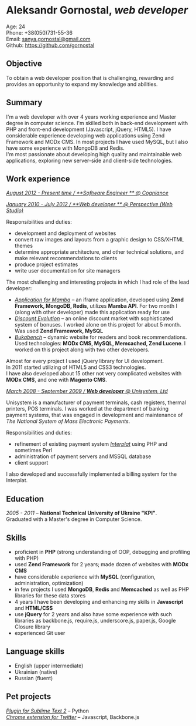 # Aleksandr Gornostal, _web developer_

Age: 24  
Phone: +38(050)731-55-36  
Email: <sanya.gornostal@gmail.com>  
Github: <https://github.com/gornostal>

## Objective

To obtain a web developer position that is challenging, rewarding and provides an opportunity to expand my knowledge and abilities.

## Summary

I'm a web developer with over 4 years working experience and Master degree in computer science.
I'm skilled both in back-end development with PHP and front-end development (Javascript, jQuery, HTML5).
I have considerable experience developing web applications using Zend Framework and MODx CMS.
In most projects I have used MySQL, but I also have some experience with MongoDB and Redis.  
I'm most passionate about developing high quality and maintainable web applications, exploring new server-side and client-side technologies.  


## Work experience


<u>_August 2012 - Present time / **Software Engineer ** @ [Cogniance](http://cogniance.com)_</u>  



<u>_January 2010 - July 2012 / **Web developer ** @ [Perspective (Web Studio)](http://perspective.net.ua)_</u>  

Responsibilities and duties:

* development and deployment of websites
* convert raw images and layouts from a graphic design to CSS/XHTML themes
* determine appropriate architecture, and other technical solutions, and make relevant recommendations to clients
* produce project estimates
* write user documentation for site managers

The most challenging and interesting projects in which I had role of the lead developer:

* _[Application for Mamba](http://mamba.ru/app_platform/?action=view&app_id=288)_ – an iframe application, developed using
    **Zend Framework, MongoDB, Redis**, utilizes **Mamba API**.
    For two month I (along with other developer) made this application ready for use
* _[Discount Evolution](http://discount-on-lines.com)_ – an online discount market with sophisticated system of bonuses. 
    I worked alone on this project for about 5 month. Was used **Zend Framework, MySQL**
* _[Bukabench](http://bukabench.com)_ – dynamic website for readers and book recommendations.
    Used technologies: **MODx CMS, MySQL, Memcached, Zend Lucene**. I worked on this project along with two other developers.

Almost for every project I used jQuery library for UI development.  
In 2011 started utilizing of HTML5 and CSS3 technologies.  
I have also developed about 15 other not very complicated websites with **MODx CMS**, and one with **Magento CMS**.

<u>_March 2008 - September 2009 / **Web developer** @ [Unisystem, Ltd](http://unisystem.ua/en.html)_</u>

Unisystem is a manufacturer of payment terminals, cash registers, thermal printers, POS terminals.
I was worked at the department of banking payment systems, that was engaged in development and maintenance of _The National System of Mass Electronic Payments_.  

Responsibilities and duties:

* refinement of existing payment system _[Interplat](http://interplat.ua/)_ using PHP and sometimes Perl
* administration of payment servers and MSSQL database
* client support

I also developed and successfully implemented a billing system for the Interplat.


## Education

_2005 - 2011_ – **National Technical University of Ukraine "KPI"**.  
Graduated with a Master's degree in Computer Science.

## Skills

* proficient in **PHP** (strong understanding of OOP, debugging and profiling with PHP)
* used **Zend Framework** for 2 years; made dozen of websites with **MODx CMS**
* have considerable experience with **MySQL** (configuration, administration, optimization)
* in few projects I used **MongoDB**, **Redis** and **Memcached** as well as PHP libraries for these data stores
* 4 years I have been developing and enhancing my skills in **Javascript** and **HTML/CSS**
* use **jQuery** for 2 years and also have some experience with such libraries as backbone.js, require.js, underscore.js, paper.js, Google Closure library
* experienced Git user

## Language skills

* English (upper intermediate)
* Ukrainian (native)
* Russian (fluent)

## Pet projects

_[Plugin for Sublime Text 2](https://github.com/gornostal/Modific)_ – Python  
_[Chrome extension for Twitter](https://github.com/gornostal/twittext)_ – Javascript, Backbone.js